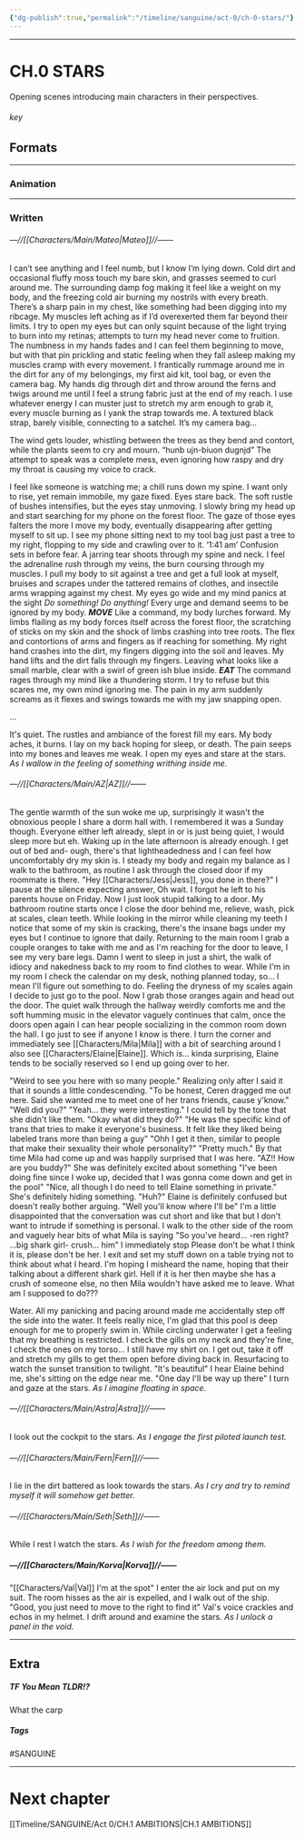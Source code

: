 ```yaml
---
{"dg-publish":true,"permalink":"/timeline/sanguine/act-0/ch-0-stars/"}
---
```



___
# CH.0 STARS

Opening scenes introducing main characters in their perspectives.
###### key



## Formats
---
### Animation




---
### Written

###### —//[[Characters/Main/Mateo\|Mateo]]//–—–

I can’t see anything and I feel numb, but I know I’m lying down. Cold dirt and occasional fluffy moss touch my bare skin, and grasses seemed to curl around me. The surrounding damp fog making it feel like a weight on my body, and the freezing cold air burning my nostrils with every breath.
There’s a sharp pain in my chest, like something had been digging into my ribcage. My muscles left aching as if I’d overexerted them far beyond their limits. I try to open my eyes but can only squint because of the light trying to burn into my retinas; attempts to turn my head never come to fruition. The numbness in my hands fades and I can feel them beginning to move, but with that pin prickling and static feeling when they fall asleep making my muscles cramp with every movement. I frantically rummage around me in the dirt for any of my belongings, my first aid kit, tool bag, or even the camera bag. My hands dig through dirt and throw around the ferns and twigs around me until I feel a strung fabric just at the end of my reach.
I use whatever energy I can muster just to stretch my arm enough to grab it, every muscle burning as I yank the strap towards me. A textured black strap, barely visible, connecting to a satchel. It’s my camera bag...

The wind gets louder, whistling between the trees as they bend and contort, while the plants seem to cry and mourn.
“hunb ujn-biuon dugnjd” The attempt to speak was a complete mess, even ignoring how raspy and dry my throat is causing my voice to crack.

I feel like someone is watching me; a chill runs down my spine. I want only to rise, yet remain immobile, my gaze fixed. Eyes stare back. The soft rustle of bushes intensifies, but the eyes stay unmoving. I slowly bring my head up and start searching for my phone on the forest floor. The gaze of those eyes falters the more I move my body, eventually disappearing after getting myself to sit up.
I see my phone sitting next to my tool bag just past a tree to my right, flopping to my side and crawling over to it.
‘1:41 am’
Confusion sets in before fear.
A jarring tear shoots through my spine and neck. I feel the adrenaline rush through my veins, the burn coursing through my muscles. I pull my body to sit against a tree and get a full look at myself, bruises and scrapes under the tattered remains of clothes, and insectile arms wrapping against my chest.
My eyes go wide and my mind panics at the sight
*Do something! Do anything!*
Every urge and demand seems to be ignored by my body.
***MOVE***
Like a command, my body lurches forward. My limbs flailing as my body forces itself across the forest floor, the scratching of sticks on my skin and the shock of limbs crashing into tree roots. The flex and contortions of arms and fingers as if reaching for something. My right hand crashes into the dirt, my fingers digging into the soil and leaves. My hand lifts and the dirt falls through my fingers. Leaving what looks like a small marble, clear with a swirl of green ish blue inside.
***EAT***
The command rages through my mind like a thundering storm. I try to refuse but this scares me, my own mind ignoring me.
The pain in my arm suddenly screams as it flexes and swings towards me with my jaw snapping open.

…

It's quiet.
The rustles and ambiance of the forest fill my ears.
My body aches, it burns.
I lay on my back hoping for sleep, or death.
The pain seeps into my bones and leaves me weak.
I open my eyes and stare at the stars.
*As I wallow in the feeling of something writhing inside me.*

###### —//[[Characters/Main/AZ\|AZ]]//–—–

The gentle warmth of the sun woke me up, surprisingly it wasn't the obnoxious people I share a dorm hall with. I remembered it was a Sunday though. Everyone either left already, slept in or is just being quiet, I would sleep more but eh. Waking up in the late afternoon is already enough.
I get out of bed and- ough, there's that lightheadedness and I can feel how uncomfortably dry  my skin is. I steady my body and regain my balance as I walk to the bathroom, as routine I ask through the closed door if my roommate is there.
"Hey [[Characters/Jess\|Jess]], you done in there?"
I pause at the silence expecting answer, Oh wait. I forgot he left to his parents house on Friday. Now I just look stupid talking to a door. My bathroom routine starts once I close the door behind me, relieve, wash, pick at scales, clean teeth. While looking in the mirror while cleaning my teeth I notice that some of my skin is cracking, there's the insane bags under my eyes but I continue to ignore that daily. 
Returning to the main room I grab a couple oranges to take with me and as I'm reaching for the door to leave, I see my very bare legs. Damn I went to sleep in just a shirt, the walk of idiocy and nakedness back to my room to find clothes to wear. While I'm in my room I check the calendar on my desk, nothing planned today, so… I mean I'll figure out something to do. Feeling the dryness of my scales again I decide to just go to the pool.
Now I grab those oranges again and head out the door. The quiet walk through the hallway weirdly comforts me and the soft humming music in the elevator vaguely continues that calm, once the doors open again I can hear people socializing in the common room down the hall. I go just to see if anyone I know is there. I turn the corner and immediately see [[Characters/Mila\|Mila]] with a bit of searching around I also see [[Characters/Elaine\|Elaine]]. Which is… kinda surprising, Elaine tends to be socially reserved so I end up going over to her.

"Weird to see you here with so many people." Realizing only after I said it that it sounds a little condescending.
"To be honest, Ceren dragged me out here. Said she wanted me to meet one of her trans friends, cause y'know."
"Well did you?"
"Yeah… they were interesting." I could tell by the tone that she didn't like them.
"Okay what did they do?"
"He was the specific kind of trans that tries to make it everyone's business. It felt like they liked being labeled trans more than being a guy"
"Ohh I get it then, similar to people that make their sexuality their whole personality?"
"Pretty much."
By that time Mila had come up and was happily surprised that I was here.
"AZ!! How are you buddy?" She was definitely excited about something
"I've been doing fine since I woke up, decided that I was gonna come down and get in the pool"
"Nice, all though I do need to tell Elaine something in private." She's definitely hiding something.
"Huh?" Elaine is definitely confused but doesn't really bother arguing.
"Well you'll know where I'll be" I'm a little disappointed that the conversation was cut short and like that but I don't want to intrude if something is personal.
I walk to the other side of the room and vaguely hear bits of what Mila is saying
"So you've heard… -ren right? …big shark girl- crush… him"
I immediately stop
Please don't be what I think it is, please don't be her. I exit and set my stuff down on a table trying not to think about what I heard. I'm hoping I misheard the name, hoping that their talking about a different shark girl. Hell if it is her then maybe she has a crush of someone else, no then Mila wouldn't have asked me to leave. What am I supposed to do???

Water. All my panicking and pacing around made me accidentally step off the side into the water. It feels really nice, I'm glad that this pool is deep enough for me to properly swim in. While circling underwater I get a feeling that my breathing is restricted. I check the gills on my neck and they're fine, I check the ones on my torso… I still have my shirt on. I get out, take it off and stretch my gills to get them open before diving back in. Resurfacing to watch the sunset transition to twilight.
"It's beautiful" I hear Elaine behind me, she's sitting on the edge near me.
"One day I'll be way up there" I turn and gaze at the stars.
*As I imagine floating in space.*

###### —//[[Characters/Main/Astra\|Astra]]//–—–


I look out the cockpit to the stars.
*As I engage the first piloted launch test.*

###### —//[[Characters/Main/Fern\|Fern]]//–—–


I lie in the dirt battered as look towards the stars.
*As I cry and try to remind myself it will somehow get better.*

###### —//[[Characters/Main/Seth\|Seth]]//–—–


While I rest I watch the stars.
*As I wish for the freedom among them.*

##### —//[[Characters/Main/Korva\|Korva]]//–—–

"[[Characters/Val\|Val]] I'm at the spot" 
I enter the air lock and put on my suit. The room hisses as the air is expelled, and I walk out of the ship.
"Good, you just need to move to the right to find it" Val's voice crackles and echos in my helmet.
I drift around and examine the stars.
*As I unlock a panel in the void.*


___
## Extra

##### TF You Mean TLDR!?
What the carp


##### Tags
#SANGUINE 

---
# Next chapter 
[[Timeline/SANGUINE/Act 0/CH.1 AMBITIONS\|CH.1 AMBITIONS]]